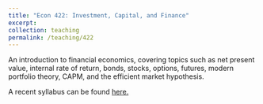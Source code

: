 ```yaml
---
title: "Econ 422: Investment, Capital, and Finance"
excerpt: 
collection: teaching
permalink: /teaching/422
---
```


An introduction to financial economics, covering topics such as net present value, internal rate of return, bonds, stocks, options, futures, modern portfolio theory, CAPM, and the efficient market hypothesis.

A recent syllabus can be found [here.](../files/econ422syllabus.pdf)